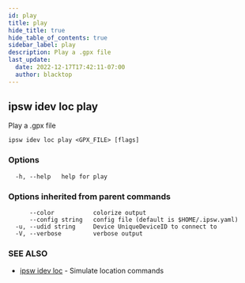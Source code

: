 ```yaml
---
id: play
title: play
hide_title: true
hide_table_of_contents: true
sidebar_label: play
description: Play a .gpx file
last_update:
  date: 2022-12-17T17:42:11-07:00
  author: blacktop
---
```

## ipsw idev loc play

Play a .gpx file

```
ipsw idev loc play <GPX_FILE> [flags]
```

### Options

```
  -h, --help   help for play
```

### Options inherited from parent commands

```
      --color           colorize output
      --config string   config file (default is $HOME/.ipsw.yaml)
  -u, --udid string     Device UniqueDeviceID to connect to
  -V, --verbose         verbose output
```

### SEE ALSO

* [ipsw idev loc](/docs/cli/ipsw/idev/loc)	 - Simulate location commands

